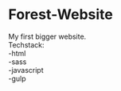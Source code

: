 # Forest-Website

My first bigger website.<br/>
Techstack:<br/>
-html<br/>
-sass<br/>
-javascript<br/>
-gulp

